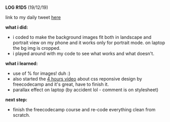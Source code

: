 **LOG R1D5** (19/12/19)

link to my daily tweet [here](https://twitter.com/Nightcoder2/status/1207507148919525376)

**what i did:**
- i coded to make the background images fit both in landscape and portrait view on my phone and it works only for portrait mode. on laptop the bg img is cropped.
- i played around with my code to see what works and what doesn't.


**what i learned:**
- use of % for images! duh :)
- also started the [4 hours video](https://www.youtube.com/watch?v=srvUrASNj0s&t=1023s) about css reponsive design by freecodecamp and it's great, have to finish it.
- parallax effect on laptop (by accident lol - comment is on stylesheet) 

**next step:**
- finish the freecodecamp course and re-code everything clean from scratch.




